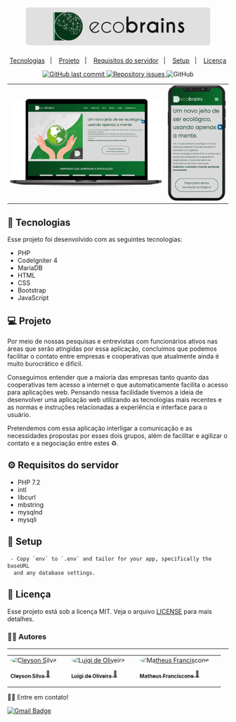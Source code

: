 <h1 align="center">
  <img alt="Logo EcoBrains" title="Disk-Pizza" src=".github/logo-ecobrains.png" width="420px" />
</h1>

<p align="center">
  <a href="#-tecnologias">Tecnologias</a>&nbsp;&nbsp;&nbsp;|&nbsp;&nbsp;&nbsp;
  <a href="#-projeto">Projeto</a>&nbsp;&nbsp;&nbsp;|&nbsp;&nbsp;&nbsp;
  <a href="#-requisitos-do-servidor">Requisitos do servidor</a>&nbsp;&nbsp;&nbsp;|&nbsp;&nbsp;&nbsp;
  <a href="#-setup">Setup</a>&nbsp;&nbsp;&nbsp;|&nbsp;&nbsp;&nbsp;
  <a href="#memo-licença">Licença</a>
</p>

<p align="center">
  <a href="https://github.com/onlybrains/WebSite-EcoBrains/commits/master">
    <img alt="GitHub last commit" src="https://img.shields.io/github/last-commit/onlybrains/WebSite-EcoBrains.svg">
  </a>

  <a href="https://github.com/cleysonsilvame/disk-pizza/issues">
    <img alt="Repository issues" src="https://img.shields.io/github/issues/onlybrains/WebSite-EcoBrains.svg">
  </a>

  <img alt="GitHub" src="https://img.shields.io/github/license/onlybrains/WebSite-EcoBrains.svg">
</p>

<p align="center">
<table>
<tr>
<td>
  <img alt="App EcoBrains" src=".github/iframe-notebook.png" width="100%">
</td>
<td>
  <img alt="App Mobile EcoBrains" src=".github/iframe-phone.png" width="100%">
</td>
</tr>
</table>
</p>

## 🚀 Tecnologias

Esse projeto foi desenvolvido com as seguintes tecnologias:

- PHP
- CodeIgniter 4
- MariaDB
- HTML
- CSS
- Bootstrap
- JavaScript

## 💻 Projeto

Por meio de nossas pesquisas e entrevistas com funcionários ativos nas áreas que serão atingidas por essa aplicação, concluímos que podemos facilitar o contato entre empresas e cooperativas que atualmente ainda é muito burocrático e difícil.

Conseguimos entender que a maioria das empresas tanto quanto das cooperativas tem acesso a internet o que automaticamente facilita o acesso para aplicações web. Pensando nessa facilidade tivemos a ideia de desenvolver uma aplicação web utilizando as tecnologias mais recentes e as normas e instruções relacionadas a experiência e interface para o usuário.

Pretendemos com essa aplicação interligar a comunicação e as necessidades propostas por esses dois grupos, além de facilitar e agilizar o contato e a negociação entre estes ♻️.

## ⚙️ Requisitos do servidor

- PHP 7.2
- intl
- libcurl
- mbstring
- mysqlnd
- mysqli

## 🔧 Setup

```
 - Copy `env` to `.env` and tailor for your app, specifically the baseURL
  and any database settings.
```

## :memo: Licença

Esse projeto está sob a licença MIT. Veja o arquivo [LICENSE](LICENSE) para mais detalhes.

### 🙋‍♂️ Autores

---

<table>
<tr>
<td>
  <div style="margin-right: 20px">
  <a href="https://github.com/cleysonsilvame/" title="Cleyson Silva">
  <img style="border-radius: 50%;" src="https://avatars1.githubusercontent.com/u/62582404?s=460&u=29db25e5cdf416891054e2130bb29b59ec824898&v=4" width="100px;" alt="Cleyson Silva">
  <br />

<sub><b>Cleyson Silva</b></sub> 🚀
</a>

  </div>
</td>
<td>
  <div style="margin-right: 20px">
  <a href="https://github.com/LuigiRamires" title="Luigi de Oliveira">
  <img style="border-radius: 50%;" src="https://avatars3.githubusercontent.com/u/54213955?s=460&u=ffda1647819bde18373c6bc3a3f545d234f28e0a&v=4" width="100px;" alt="Luigi de Oliveira">
  <br />

<sub><b>Luigi de Oliveira</b></sub> 🚀</a>

  </div>
</td>

<td>
  <div style="margin-right: 20px">
  <a href="https://github.com/franciscone" title="Matheus Franciscone">
  <img style="border-radius: 50%;" src="https://avatars3.githubusercontent.com/u/63426394?s=460&u=1f9937c0f4fea5b1adb4c9b9dc44e99633e215c8&v=4" width="100px;" alt="Matheus Franciscone">
  <br />

<sub><b>Matheus Franciscone</b></sub> 🚀</a>

  </div>
</td>
</tr>
</table>

👋🏽 Entre em contato!

[![Gmail Badge](https://img.shields.io/badge/-grouponlybrains@gmail.com-c14438?style=flat-square&logo=Gmail&logoColor=white&link=mailto:grouponlybrains@gmail.com)](mailto:grouponlybrains@gmail.com)
